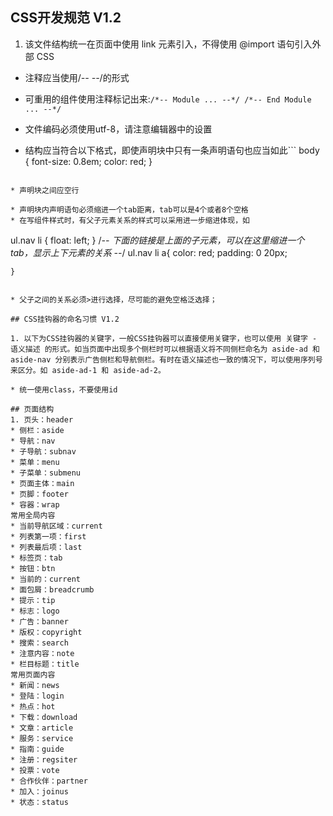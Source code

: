 ## CSS开发规范 V1.2

1. 该文件结构统一在页面中使用 link 元素引入，不得使用 @import 语句引入外部 CSS

* 注释应当使用/*-- --*/的形式

* 可重用的组件使用注释标记出来:``/*-- Module ... --*/ /*-- End Module ... --*/``

* 文件编码必须使用utf-8，请注意编辑器中的设置

* 结构应当符合以下格式，即使声明块中只有一条声明语句也应当如此```
body {
  font-size: 0.8em;
  color: red;
}
```

* 声明块之间应空行

* 声明块内声明语句必须缩进一个tab距离，tab可以是4个或者8个空格
* 在写组件样式时，有父子元素关系的样式可以采用进一步缩进体现，如

```
ul.nav li {
  float: left;
}
	/*-- 下面的链接是上面的子元素，可以在这里缩进一个tab，显示上下元素的关系 --*/
	ul.nav li a{
	        color: red;
	        padding: 0 20px;

	}
```

* 父子之间的关系必须>进行选择，尽可能的避免空格泛选择；

## CSS挂钩器的命名习惯 V1.2

1. 以下为CSS挂钩器的关键字，一般CSS挂钩器可以直接使用关键字，也可以使用 关键字 - 语义描述 的形式。如当页面中出现多个侧栏时可以根据语义将不同侧栏命名为 aside-ad 和 aside-nav 分别表示广告侧栏和导航侧栏。有时在语义描述也一致的情况下，可以使用序列号来区分。如 aside-ad-1 和 aside-ad-2。

* 统一使用class，不要使用id

## 页面结构
1. 页头：header
* 侧栏：aside
* 导航：nav
* 子导航：subnav
* 菜单：menu
* 子菜单：submenu
* 页面主体：main
* 页脚：footer
* 容器：wrap
常用全局内容
* 当前导航区域：current
* 列表第一项：first
* 列表最后项：last
* 标签页：tab
* 按钮：btn
* 当前的：current
* 面包屑：breadcrumb
* 提示：tip
* 标志：logo
* 广告：banner
* 版权：copyright
* 搜索：search
* 注意内容：note
* 栏目标题：title
常用页面内容
* 新闻：news
* 登陆：login
* 热点：hot
* 下载：download
* 文章：article
* 服务：service
* 指南：guide
* 注册：regsiter
* 投票：vote
* 合作伙伴：partner
* 加入：joinus
* 状态：status

